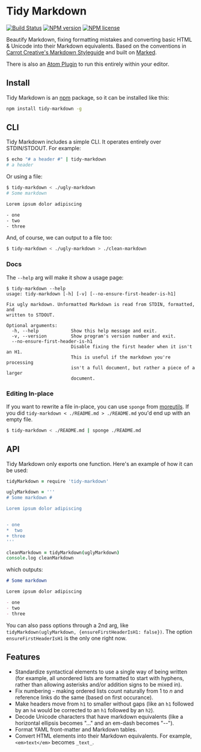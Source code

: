 # Tidy Markdown

[![Build Status](http://img.shields.io/travis/slang800/tidy-markdown.svg?style=flat-square)](https://travis-ci.org/slang800/tidy-markdown) [![NPM version](http://img.shields.io/npm/v/tidy-markdown.svg?style=flat-square)](https://www.npmjs.org/package/tidy-markdown) [![NPM license](http://img.shields.io/npm/l/tidy-markdown.svg?style=flat-square)](https://www.npmjs.org/package/tidy-markdown)

Beautify Markdown, fixing formatting mistakes and converting basic HTML & Unicode into their Markdown equivalents. Based on the conventions in [Carrot Creative's Markdown Styleguide](https://github.com/carrot/markdown-styleguide) and built on [Marked](https://github.com/chjj/marked).

There is also an [Atom Plugin](https://atom.io/packages/tidy-markdown) to run this entirely within your editor.

## Install

Tidy Markdown is an [npm](http://npmjs.org/package/tidy-markdown) package, so it can be installed like this:

```bash
npm install tidy-markdown -g
```

## CLI

Tidy Markdown includes a simple CLI. It operates entirely over STDIN/STDOUT. For example:

```bash
$ echo "# a header #" | tidy-markdown
# a header
```

Or using a file:

```bash
$ tidy-markdown < ./ugly-markdown
# Some markdown

Lorem ipsum dolor adipiscing

- one
- two
- three
```

And, of course, we can output to a file too:

```bash
$ tidy-markdown < ./ugly-markdown > ./clean-markdown
```

### Docs

The `--help` arg will make it show a usage page:

```
$ tidy-markdown --help
usage: tidy-markdown [-h] [-v] [--no-ensure-first-header-is-h1]

Fix ugly markdown. Unformatted Markdown is read from STDIN, formatted, and
written to STDOUT.

Optional arguments:
  -h, --help            Show this help message and exit.
  -v, --version         Show program's version number and exit.
  --no-ensure-first-header-is-h1
                        Disable fixing the first header when it isn't an H1.
                        This is useful if the markdown you're processing
                        isn't a full document, but rather a piece of a larger
                        document.
```

### Editing In-place

If you want to rewrite a file in-place, you can use `sponge` from [moreutils](https://joeyh.name/code/moreutils/). If you did `tidy-markdown < ./README.md > ./README.md` you'd end up with an empty file.

```bash
$ tidy-markdown < ./README.md | sponge ./README.md
```

## API

Tidy Markdown only exports one function. Here's an example of how it can be used:

```coffee
tidyMarkdown = require 'tidy-markdown'

uglyMarkdown = '''
# Some markdown #

Lorem ipsum dolor adipiscing


- one
*  two
+ three
'''

cleanMarkdown = tidyMarkdown(uglyMarkdown)
console.log cleanMarkdown
```

which outputs:

```markdown
# Some markdown

Lorem ipsum dolor adipiscing

- one
- two
- three
```

You can also pass options through a 2nd arg, like `tidyMarkdown(uglyMarkdown, {ensureFirstHeaderIsH1: false})`. The option `ensureFirstHeaderIsH1` is the only one right now.

## Features

- Standardize syntactical elements to use a single way of being written (for example, all unordered lists are formatted to start with hyphens, rather than allowing asterisks and/or addition signs to be mixed in).
- Fix numbering - making ordered lists count naturally from 1 to _n_ and reference links do the same (based on first occurance).
- Make headers move from `h1` to smaller without gaps (like an `h1` followed by an `h4` would be corrected to an `h1` followed by an `h2`).
- Decode Unicode characters that have markdown equivalents (like a horizontal ellipsis becomes "..." and an em-dash becomes "--").
- Format YAML front-matter and Markdown tables.
- Convert HTML elements into their Markdown equivalents. For example, `<em>text</em>` becomes `_text_`.
